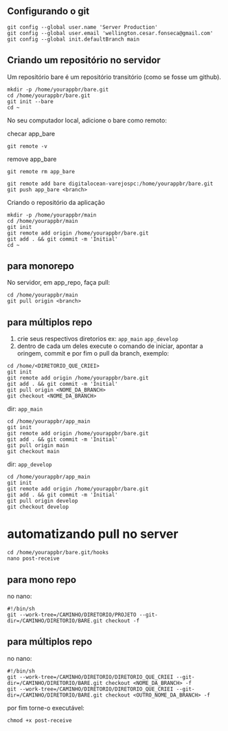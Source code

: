 ## Configurando o git

```
git config --global user.name 'Server Production'
git config --global user.email 'wellington.cesar.fonseca@gmail.com'
git config --global init.defaultBranch main
```

## Criando um repositório no servidor

Um repositório bare é um repositório transitório (como se fosse um github).

```
mkdir -p /home/yourappbr/bare.git
cd /home/yourappbr/bare.git
git init --bare
cd ~
```

No seu computador local, adicione o bare como remoto:

checar app_bare
```
git remote -v
```

remove app_bare
```
git remote rm app_bare
```


```
git remote add bare digitalocean-varejospc:/home/yourappbr/bare.git
git push app_bare <branch>
```

Criando o repositório da aplicação

```
mkdir -p /home/yourappbr/main
cd /home/yourappbr/main
git init
git remote add origin /home/yourappbr/bare.git
git add . && git commit -m 'Initial'
cd ~
```



## para monorepo

No servidor, em app_repo, faça pull:

```
cd /home/yourappbr/main
git pull origin <branch>
```

## para múltiplos repo
1. crie seus respectivos diretorios ex: `app_main` `app_develop`
1. dentro de cada um deles execute o comando de iniciar, apontar a oringem, commit e por fim o pull da branch, exemplo:

```
cd /home/<DIRETORIO_QUE_CRIEI>
git init
git remote add origin /home/yourappbr/bare.git
git add . && git commit -m 'Initial'
git pull origin <NOME_DA_BRANCH>
git checkout <NOME_DA_BRANCH>
```

dir: `app_main`
```
cd /home/yourappbr/app_main
git init
git remote add origin /home/yourappbr/bare.git
git add . && git commit -m 'Initial'
git pull origin main
git checkout main
```

dir: `app_develop`
```
cd /home/yourappbr/app_main
git init
git remote add origin /home/yourappbr/bare.git
git add . && git commit -m 'Initial'
git pull origin develop
git checkout develop
```

# automatizando pull no server
```
cd /home/yourappbr/bare.git/hooks
nano post-receive
```

## para mono repo
no nano:
```
#!/bin/sh
git --work-tree=/CAMINHO/DIRETORIO/PROJETO --git-dir=/CAMINHO/DIRETORIO/BARE.git checkout -f
```

## para múltiplos repo
no nano:
```
#!/bin/sh
git --work-tree=/CAMINHO/DIRETORIO/DIRETORIO_QUE_CRIEI --git-dir=/CAMINHO/DIRETORIO/BARE.git checkout <NOME_DA_BRANCH> -f
git --work-tree=/CAMINHO/DIRETORIO/DIRETORIO_QUE_CRIEI --git-dir=/CAMINHO/DIRETORIO/BARE.git checkout <OUTRO_NOME_DA_BRANCH> -f
```

por fim torne-o executável:

```chmod +x post-receive```
